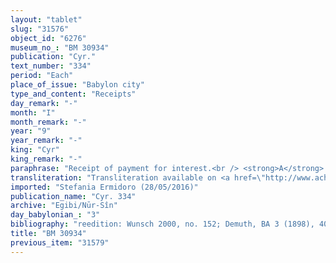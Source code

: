 ```yaml
---
layout: "tablet"
slug: "31576"
object_id: "6276"
museum_no_: "BM 30934"
publication: "Cyr."
text_number: "334"
period: "Each"
place_of_issue: "Babylon city"
type_and_content: "Receipts"
day_remark: "-"
month: "I"
month_remark: "-"
year: "9"
year_remark: "-"
king: "Cyr"
king_remark: "-"
paraphrase: "Receipt of payment for interest.<br /> <strong>A</strong> receives payment for interest on his silver till the end of Nisan (I) from <strong>B</strong>. This does not include the previous silver (amount broken) that he (already) received (back) from the capital amount of his loan. Names of 2 witnesses and the scribe.<br /> &nbsp;<br /> <strong>A </strong>= &Scaron;ama&scaron;-aplu-uṣur/ &Scaron;ama&scaron;-ina-tē&scaron;&icirc;-ēṭir; <strong>B </strong>= Itti-Marduk-balāṭu/Nab&ucirc;-ahhē-iddin//Egibi"
transliteration: "Transliteration available on <a href=\"http://www.achemenet.com/en/item/?/textual-sources/texts-by-regions/babylonia/babylon/1328647\" target=\"_blank\">Achemenet</a>"
imported: "Stefania Ermidoro (28/05/2016)"
publication_name: "Cyr. 334"
archive: "Egibi/Nūr-Sîn"
day_babylonian_: "3"
bibliography: "reedition: Wunsch 2000, no. 152; Demuth, BA 3 (1898), 406; Krecher 1970, 216."
title: "BM 30934"
previous_item: "31579"
---
```

